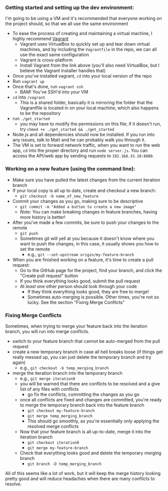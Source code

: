 ### Getting started and setting up the dev environment:
I'm going to be using a VM and it's recommended that everyone working on the project should, so that we all use the same environment

- To ease the process of creating and maintaining a virtual machine, I highly recommend [Vagrant](https://www.vagrantup.com/)
    - Vagrant uses VirtualBox to quickly set up and tear down virtual machines, and by including the `Vagrantfile` in the repo, we can all use the exact same configuration
    - Vagrant is cross-platform
    - Install Vagrant from the link above (you'll also need VirtualBox, but I believe the Vagrant installer handles that)
- Once you've installed vagrant, `cd` into your local version of the repo
- Run `vagrant up`
- Once that's done, run `vagrant ssh`
    - BAM! You've SSH'd into your VM
- `cd` into `/vagrant`
    - This is a shared folder, basically it is mirroring the folder that the Vagrantfile is located in on your local machine, which also happens to be the repository
- run `./get_started`
    - you may have to modify the permissions on this file; if it doesn't run, try `chmod +x ./get_started && ./get_started`
- Node.js and all dependencies should now be installed. If you run into any issues, talk to Matt and he can probably walk you through it.
- The VM is set to forward network traffic, when you want to run the web app, `cd` into the proper directory and run `node server.js`. You can access the API/web app by sending requests to `192.168.33.10:8080`.

### Working on a new feature (using the command line):
- Make sure you have pulled the latest changes from the current iteration branch
- If your local copy is all up to date, create and checkout a new branch:
    - `git checkout -b name_of_new_feature`
- Commit your changes as you go, making sure to be descriptive
  - `git commit -m "Added a button to create a new image"`
  - _Note_: You can make breaking changes in feature branches, having more history is better!
- After you've made a few commits, be sure to push your changes to the remote
  - `git push`
  - Sometimes git will yell at you because it doesn't know where you want to push the changes, in this case, it usually shows you how to set the remote
    - e.g., `git --set-upstream origin/my-feature-branch`
- When you are finished working on a feature, it's time to create a pull request:
  - Go to the GitHub page for the project, find your branch, and click the "Create pull request" button
  - If you think everything looks good, submit the pull request
  - At *least* one other person should look through your code
    - If they think everything looks good, they are free to merge!
    - Sometimes auto-merging is possible. Other times, you're not so lucky. See the section "Fixing Merge Conflicts"
    
    
### Fixing Merge Conflicts
Sometimes, when trying to merge your feature back into the iteration branch, you will run into merge conflicts.

- switch to your feature branch that cannot be auto-merged from the pull request
- create a new temporary branch in case all hell breaks loose (if things get really messed up, you can just delete the temporary branch and try again)
  - e.g., `git checkout -b temp_merging_branch`
- merge the iteration branch into the temporary branch
  - e.g., `git merge iteration0`
  - you will be warned that there are conflicts to be resolved and a give list of any files with conflicts
    - go fix the conflicts, committing the changes as you go
  - once all conflicts are fixed and changes are committed, you're ready to merge the temporary branch back into the feature branch
    - `git checkout my-feature-branch`
    - `git merge temp_merging_branch`
    - This should go smoothly, as you're essentially only applying the resolved merge conflicts
  - Now that your feature branch is all up-to-date, merge it into the iteration branch
    - `git checkout iteration0`
    - `git merge my-feature-branch`
  - Check that everything looks good and delete the temporary merging branch
    - `git branch -D temp_merging_branch`
    
All of this seems like a lot of work, but it will keep the merge history looking pretty good and will reduce headaches when there are many conflicts to resolve.
    
